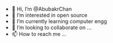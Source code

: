 - 👋 Hi, I’m @AbubakrChan
- 👀 I’m interested in open source
- 🌱 I’m currently learning computer engg
- 💞️ I’m looking to collaborate on ...
- 📫 How to reach me ...

<!---
AbubakrChan/AbubakrChan is a ✨ special ✨ repository because its `README.md` (this file) appears on your GitHub profile.
You can click the Preview link to take a look at your changes.
--->
